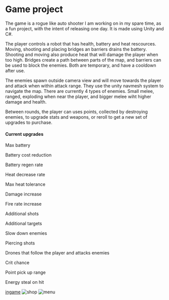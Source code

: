 # Game project

The game is a rogue like auto shooter I am working on in my spare time, as a fun project, with the intent of releasing one day. It is made using Unity and C#.

The player controls a robot that has health, battery and heat rescources. Moving, shooting and placing bridges an barriers drains the battery. Shooting and moving also produce heat that will damage the player when too high. 
Bridges create a path between parts of the map, and barriers can be used to block the enemies. Both are temporary, and have a cooldown after use.

The enemies spawn outside camera view and will move towards the player and attack when within attack range. They use the unity navmesh system to navigate the map. There are currently 4 types of enemies. Small melee, ranged, exploding when near the player, and bigger melee wiht higher damage and health.

Between rounds, the player can uses points, collected by destroying enemies, to upgrade stats and weapons, or reroll to get a new set of upgrades to purchase.

#### Current upgrades
Max battery

Battery cost reduction

Battery regen rate

Heat decrease rate

Max heat tolerance

Damage increase

Fire rate increase

Additional shots

Additional targets

Slow down enemies

Piercing shots

Drones that follow the player and attacks enemies

Crit chance

Point pick up range

Energy steal on hit


[ingame](https://github.com/SebastianFroger/Game-project/assets/43187719/e6b4b377-431f-4c65-bffc-27a4a8289543)
![shop](https://github.com/SebastianFroger/Game-project/assets/43187719/6c37dbdd-1c0e-49c9-945e-c0260633ba19)
![menu](https://github!.com/SebastianFroger/Game-project/assets/43187719/d64ecf7c-2728-4242-a741-6a3877949833)
